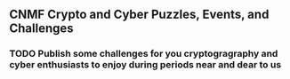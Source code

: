 ## CNMF Crypto and Cyber Puzzles, Events, and Challenges

### TODO Publish some challenges for you cryptogragraphy and cyber enthusiasts to enjoy during periods near and dear to us
